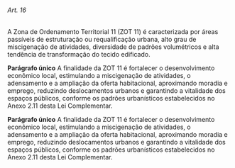 
###### Art. 16
A Zona de Ordenamento Territorial 11 (ZOT 11) é caracterizada por áreas passíveis de estruturação ou requalificação urbana, alto grau de miscigenação de atividades, diversidade de padrões volumétricos e alta tendência de transformação do tecido edificado.

**Parágrafo único** A finalidade da ZOT 11 é fortalecer o desenvolvimento econômico local, estimulando a miscigenação de atividades, o adensamento e a ampliação da oferta habitacional, aproximando moradia e emprego, reduzindo deslocamentos urbanos e garantindo a vitalidade dos espaços públicos, conforme os padrões urbanísticos estabelecidos no Anexo 2.11 desta Lei Complementar.

**Parágrafo único** A finalidade da ZOT 11 é fortalecer o desenvolvimento econômico local, estimulando a miscigenação de atividades, o adensamento e a ampliação da oferta habitacional, aproximando moradia e emprego, reduzindo deslocamentos urbanos e garantindo a vitalidade dos espaços públicos, conforme os padrões urbanísticos estabelecidos no Anexo 2.11 desta Lei Complementar.
